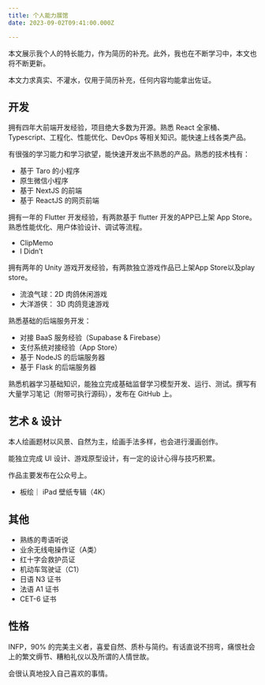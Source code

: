 ```yaml
---
title: 个人能力展馆
date: 2023-09-02T09:41:00.000Z

---
```



本文展示我个人的特长能力，作为简历的补充。此外，我也在不断学习中，本文也将不断更新。

本文力求真实、不灌水，仅用于简历补充，任何内容均能拿出佐证。

## 开发

拥有四年大前端开发经验，项目绝大多数为开源。熟悉 React 全家桶、Typescript、工程化、性能优化、DevOps 等相关知识。能快速上线各类产品。

有很强的学习能力和学习欲望，能快速开发出不熟悉的产品。熟悉的技术栈有：
- 基于 Taro 的小程序
- 原生微信小程序
- 基于 NextJS 的前端
- 基于 ReactJS 的网页前端



拥有一年的 Flutter 开发经验，有两款基于 flutter 开发的APP已上架 App Store。熟悉性能优化、用户体验设计、调试等流程。
- ClipMemo
- I Didn’t



拥有两年的 Unity 游戏开发经验，有两款独立游戏作品已上架App Store以及play store。
- 流浪气球：2D 肉鸽休闲游戏
- 大洋游侠： 3D 肉鸽竞速游戏



熟悉基础的后端服务开发：
- 对接 BaaS 服务经验（Supabase & Firebase）
- 支付系统对接经验（App Store）
- 基于 NodeJS 的后端服务器
- 基于 Flask 的后端服务器



熟悉机器学习基础知识，能独立完成基础监督学习模型开发、运行、测试。撰写有大量学习笔记（附带可执行源码），发布在 GitHub 上。

## 艺术 & 设计

本人绘画题材以风景、自然为主，绘画手法多样，也会进行漫画创作。

能独立完成 UI 设计、游戏原型设计，有一定的设计心得与技巧积累。

作品主要发布在公众号上。
- 板绘｜ iPad 壁纸专辑（4K）

## 其他
- 熟练的粤语听说
- 业余无线电操作证（A类）
- 红十字会救护员证
- 机动车驾驶证（C1）
- 日语 N3 证书
- 法语 A1 证书
- CET-6 证书

## 性格

INFP，90% 的完美主义者，喜爱自然、质朴与简约。有话直说不拐弯，痛恨社会上的繁文缛节、糟粕礼仪以及所谓的人情世故。

会很认真地投入自己喜欢的事情。
